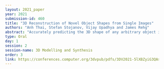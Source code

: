 ```yaml
---
layout: 2021_paper
year: 2021
submission-id: 460
title: "3D Reconstruction of Novel Object Shapes from Single Images"
authors: "Anh Thai, Stefan Stojanov, Vijay Upadhya and James Rehg"
abstract: "Accurately predicting the 3D shape of any arbitrary object in any pose from a single image is a key goal of computer vision research. This is challenging as it requires a model to learn a representation that can infer both the visible and occluded portions of any object using a limited training set. A training set that covers all possible object shapes is inherently infeasible. Such learning-based approaches are inherently vulnerable to overfitting, and successfully implementing them is a function of both the architecture design and the training approach. We present an extensive investigation of factors specific to architecture design, training, experiment design, and evaluation that influence reconstruction performance and measurement. We show that our proposed SDFNet achieves state-of-the-art performance on seen and unseen shapes relative to existing methods GenRe and OccNet. We provide the first large-scale evaluation of single image shape reconstruction to unseen objects. The source code released with this article will allow for the consistent evaluation of methods for single image shape reconstruction."
type: Oral
day: 1
session: 2
session-name: 3D Modelling and Synthesis
order: 3
link: https://conferences.computer.org/3dvpub/pdfs/3DV2021-5lXBZyiG3QAsRBKXHIjqU8/268800a085/268800a085.pdf
---
```

